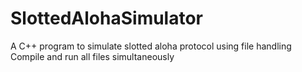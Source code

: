 # SlottedAlohaSimulator
A C++ program to simulate slotted aloha protocol using file handling
Compile and run all files simultaneously
